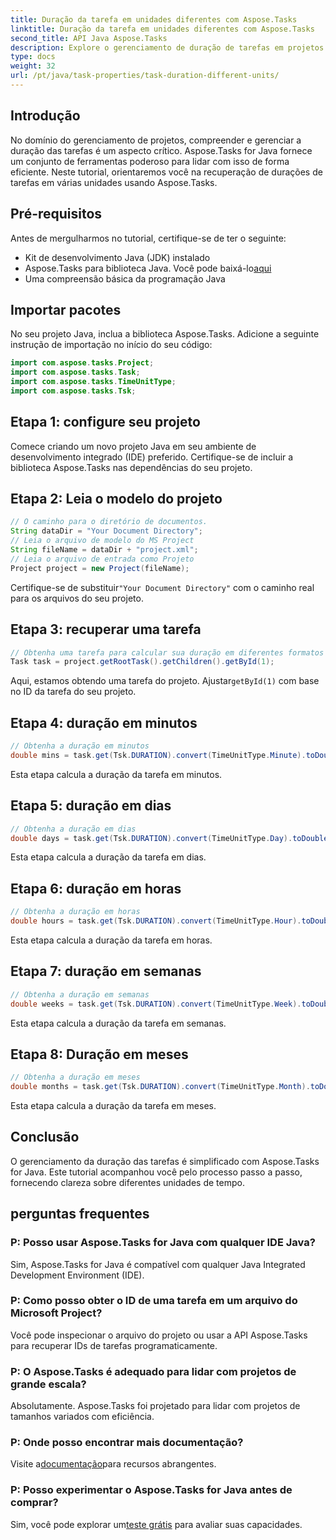 ```yaml
---
title: Duração da tarefa em unidades diferentes com Aspose.Tasks
linktitle: Duração da tarefa em unidades diferentes com Aspose.Tasks
second_title: API Java Aspose.Tasks
description: Explore o gerenciamento de duração de tarefas em projetos Java com Aspose.Tasks. Calcule e converta com precisão durações em minutos, dias, horas, semanas e meses.
type: docs
weight: 32
url: /pt/java/task-properties/task-duration-different-units/
---
```

## Introdução
No domínio do gerenciamento de projetos, compreender e gerenciar a duração das tarefas é um aspecto crítico. Aspose.Tasks for Java fornece um conjunto de ferramentas poderoso para lidar com isso de forma eficiente. Neste tutorial, orientaremos você na recuperação de durações de tarefas em várias unidades usando Aspose.Tasks.
## Pré-requisitos
Antes de mergulharmos no tutorial, certifique-se de ter o seguinte:
- Kit de desenvolvimento Java (JDK) instalado
-  Aspose.Tasks para biblioteca Java. Você pode baixá-lo[aqui](https://releases.aspose.com/tasks/java/)
- Uma compreensão básica da programação Java
## Importar pacotes
No seu projeto Java, inclua a biblioteca Aspose.Tasks. Adicione a seguinte instrução de importação no início do seu código:
```java
import com.aspose.tasks.Project;
import com.aspose.tasks.Task;
import com.aspose.tasks.TimeUnitType;
import com.aspose.tasks.Tsk;
```
## Etapa 1: configure seu projeto
Comece criando um novo projeto Java em seu ambiente de desenvolvimento integrado (IDE) preferido. Certifique-se de incluir a biblioteca Aspose.Tasks nas dependências do seu projeto.
## Etapa 2: Leia o modelo do projeto
```java
// O caminho para o diretório de documentos.
String dataDir = "Your Document Directory";
// Leia o arquivo de modelo do MS Project
String fileName = dataDir + "project.xml";
// Leia o arquivo de entrada como Projeto
Project project = new Project(fileName);
```
 Certifique-se de substituir`"Your Document Directory"` com o caminho real para os arquivos do seu projeto.
## Etapa 3: recuperar uma tarefa
```java
// Obtenha uma tarefa para calcular sua duração em diferentes formatos
Task task = project.getRootTask().getChildren().getById(1);
```
 Aqui, estamos obtendo uma tarefa do projeto. Ajustar`getById(1)` com base no ID da tarefa do seu projeto.
## Etapa 4: duração em minutos
```java
// Obtenha a duração em minutos
double mins = task.get(Tsk.DURATION).convert(TimeUnitType.Minute).toDouble();
```
Esta etapa calcula a duração da tarefa em minutos.
## Etapa 5: duração em dias
```java
// Obtenha a duração em dias
double days = task.get(Tsk.DURATION).convert(TimeUnitType.Day).toDouble();
```
Esta etapa calcula a duração da tarefa em dias.
## Etapa 6: duração em horas
```java
// Obtenha a duração em horas
double hours = task.get(Tsk.DURATION).convert(TimeUnitType.Hour).toDouble();
```
Esta etapa calcula a duração da tarefa em horas.
## Etapa 7: duração em semanas
```java
// Obtenha a duração em semanas
double weeks = task.get(Tsk.DURATION).convert(TimeUnitType.Week).toDouble();
```
Esta etapa calcula a duração da tarefa em semanas.
## Etapa 8: Duração em meses
```java
// Obtenha a duração em meses
double months = task.get(Tsk.DURATION).convert(TimeUnitType.Month).toDouble();
```
Esta etapa calcula a duração da tarefa em meses.
## Conclusão
O gerenciamento da duração das tarefas é simplificado com Aspose.Tasks for Java. Este tutorial acompanhou você pelo processo passo a passo, fornecendo clareza sobre diferentes unidades de tempo.
## perguntas frequentes
### P: Posso usar Aspose.Tasks for Java com qualquer IDE Java?
Sim, Aspose.Tasks for Java é compatível com qualquer Java Integrated Development Environment (IDE).
### P: Como posso obter o ID de uma tarefa em um arquivo do Microsoft Project?
Você pode inspecionar o arquivo do projeto ou usar a API Aspose.Tasks para recuperar IDs de tarefas programaticamente.
### P: O Aspose.Tasks é adequado para lidar com projetos de grande escala?
Absolutamente. Aspose.Tasks foi projetado para lidar com projetos de tamanhos variados com eficiência.
### P: Onde posso encontrar mais documentação?
 Visite a[documentação](https://reference.aspose.com/tasks/java/)para recursos abrangentes.
### P: Posso experimentar o Aspose.Tasks for Java antes de comprar?
 Sim, você pode explorar um[teste grátis](https://releases.aspose.com/) para avaliar suas capacidades.